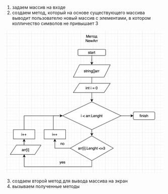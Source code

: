 1) задаем массив на входе
2) создаем метод, который на основе существующего массива выводит пользователю новый массив с элементами, в котором колличество символов не привышает 3

![блок-схема основного метода](блок_схема.png)

3) создаем второй метод для вывода массива на экран
4) вызываем полученные методы